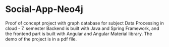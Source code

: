 # Social-App-Neo4j
Proof of concept project with graph database for subject Data Processing in cloud - 7. semester
Backend is built with Java and Spring Framework, and the frontend part is built with Angular and Angular Material library. The demo of the project is in a pdf file.
